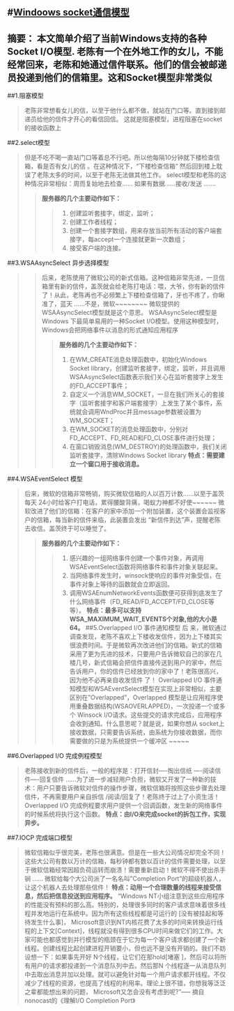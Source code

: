 #[Windoows socket通信模型](https://blog.csdn.net/dodonei/article/details/73195435)
---
摘要： 本文简单介绍了当前Windows支持的各种Socket I/O模型. 老陈有一个在外地工作的女儿，不能经常回来，老陈和她通过信件联系。他们的信会被邮递员投递到他们的信箱里。这和Socket模型非常类似
---

##1.阻塞模型
>老陈非常想看女儿的信，以至于他什么都不做，就站在门口等。直到接到邮递员给他的信件才开心的看信回信。
这就是阻塞模型，进程阻塞在socket的接收函数上

##2.select模型
>但是不吃不喝一直站门口等着总不行吧。所以他每隔10分钟就下楼检查信箱，看是否有女儿的信 。在这种情况下，“下楼检查信箱“ 然后回到楼上耽误了老陈太多的时间，以至于老陈无法做其他工作。
select模型和老陈的这种情况非常相似：周而复始地去检查…… 如果有数据……接收/发送 …….
>>**服务器的几个主要动作如下：**
>>>1. 创建监听套接字，绑定，监听；
>>>2. 创建工作者线程；
>>>3. 创建一个套接字数组，用来存放当前所有活动的客户端套接字，每accept一个连接就更新一次数组；
>>>4. 接受客户端的连接。

##3.WSAAsyncSelect 异步选择模型
>>后来，老陈使用了微软公司的新式信箱。这种信箱非常先进，一旦信箱里有新的信件，盖茨就会给老陈打电话：喂，大爷，你有新的信件了！从此，老陈再也不必频繁上下楼检查信箱了，牙也不疼了，你瞅准了，蓝天 ……不是，微软~~~~~~~~
微软提供的WSAAsyncSelect模型就是这个意思。
WSAAsyncSelect模型是Windows 下最简单易用的一种Socket I/O模型。使用这种模型时，Windows会把网络事件以消息的形式通知应用程序
>>>**服务器的几个主要动作如下：**
>>>1. 在WM_CREATE消息处理函数中，初始化Windows Socket library，创建监听套接字，绑定，监听，并且调用WSAAsyncSelect函数表示我们关心在监听套接字上发生的FD_ACCEPT事件；
>>>2. 自定义一个消息WM_SOCKET，一旦在我们所关心的套接字（监听套接字和客户端套接字）上发生了某个事件，系统就会调用WndProc并且message参数被设置为WM_SOCKET；
>>>3. 在WM_SOCKET的消息处理函数中，分别对FD_ACCEPT、FD_READ和FD_CLOSE事件进行处理；
>>>4. 在窗口销毁消息(WM_DESTROY)的处理函数中，我们关闭监听套接字，清除Windows Socket library
>>>**特点：需要建立一个窗口用于接收消息。**

##4.WSAEventSelect 模型
>后来，微软的信箱非常畅销，购买微软信箱的人以百万计数……以至于盖茨每天 24小时给客户打电话，累得腰酸背痛，喝蚁力神都不好使~~~~~~
微软改进了他们的信箱：在客户的家中添加一个附加装置，这个装置会监视客户的信箱，每当新的信件来临，此装置会发出 “新信件到达”声，提醒老陈去收信。盖茨终于可以睡觉了。
>>**服务器的几个主要动作如下：**
>>>1. 感兴趣的一组网络事件创建一个事件对象，再调用WSAEventSelect函数将网络事件和事件对象关联起来。
>>>2. 当网络事件发生时，winsock使响应的事件对象受信，在事件对象上等待的函数就会立即返回。
>>>3. 调用WSAEnumNetworkEvents函数便可获得到底发生了什么网络事件（FD_READ/FD_ACCEPT/FD_CLOSE等等）。
>>>**特点：最多可以支持WSA_MAXIMUM_WAIT_EVENTS个对象,他的大小是64。**
##5.Overlapped I/O 事件通知模型
>后 来，微软通过调查发现，老陈不喜欢上下楼收发信件，因为上下楼其实很浪费时间。于是微软再次改进他们的信箱。新式的信箱采用了更为先进的技术，只要用户告诉微软自己的家在几楼几号，新式信箱会把信件直接传送到用户的家中，然后告诉用户，你的信件已经放到你的家中了！老陈很高兴，因为他不必再亲自收发信件 了！
Overlapped I/O 事件通知模型和WSAEventSelect模型在实现上非常相似，主要区别在”Overlapped”，Overlapped 模型是让应用程序使用重叠数据结构(WSAOVERLAPPED)，一次投递一个或多个 Winsock I/O请求。这些提交的请求完成后，应用程序会收到通知。什么意思呢？就是说，如果你想从 socket上接收数据，只需要告诉系统，由系统为你接收数据，而你需要做的只是为系统提供一个缓冲区 ~~~~~

##6.Overlapped I/O 完成例程模型
>老陈接收到新的信件后，一般的程序是：打开信封—-掏出信纸 —-阅读信件—-回复信件 ……为了进一步减轻用户负担，微软又开发了一种新的技术：用户只要告诉微软对信件的操作步骤，微软信箱将按照这些步骤去处理信件，不再需要用户亲自拆信 /阅读/回复了！老陈终于过上了小资生活！
Overlapped I/O 完成例程要求用户提供一个回调函数，发生新的网络事件的时候系统将执行这个函数。
**特点：由I/O来完成socket的拆包工作，实现异步。**

##7.IOCP 完成端口模型
>微软信箱似乎很完美，老陈也很满意。但是在一些大公司情况却完全不同！这些大公司有数以万计的信箱，每秒钟都有数以百计的信件需要处理，以至于微软信箱经常因超负荷运转而崩溃！需要重新启动！微软不得不使出杀手锏 ……
微软给每个大公司派了一名名叫”Completion Port”的超级机器人，让这个机器人去处理那些信件！
**特点：动用一个合理数量的线程来接受信息，然后把信息投送到应用程序。**
“Windows NT小组注意到这些应用程序的性能没有预料的那么高。特别的，处理很多同时的客户请求意味着很多线程并发地运行在系统中。因为所有这些线程都是可运行的 [没有被挂起和等待发生什么事]， Microsoft意识到NT内核花费了太多的时间来转换运行线程的上下文[Context]，线程就没有得到很多CPU时间来做它们的工作。大家可能也都感觉到并行模型的瓶颈在于它为每一个客户请求都创建了一个新线程。创建线程比起创建进程开销要小，但也远不是没有开销的。我们不妨设想一下：如果事先开好 N个线程，让它们在那hold[堵塞 ]，然后可以将所有用户的请求都投递到一个消息队列中去。然后那N 个线程逐一从消息队列中去取出消息并加以处理。就可以避免针对每一个用户请求都开线程。不仅减少了线程的资源，也提高了线程的利用率。理论上很不错，你想我等泛泛之辈都能想出来的问题， Microsoft又怎会没有考虑到呢?”—– 摘自nonocast的《理解I/O Completion Port》